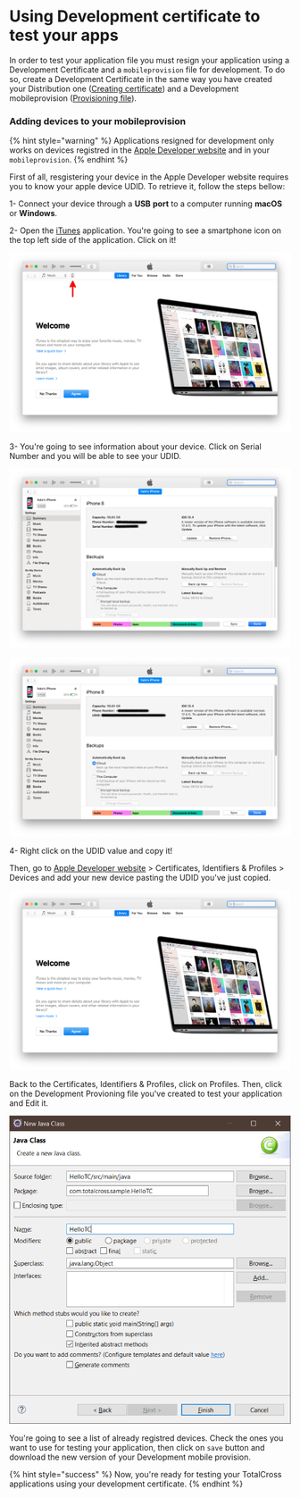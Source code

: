 # Using Development certificate to test your apps

In order to test your application file you must resign your application using a Development Certificate and a `mobileprovision` file for development. To do so, create a Development Certificate in the same way you have created your Distribution one \([Creating certificate](https://app.gitbook.com/@totalcross/s/playbook/~/drafts/-Lnn-qXXBj5lBCqiQBQ-/primary/learn-totalcross/deploy-your-app-android-ios-and-windows/deploy-ios#creating-your-certificate)\) and a Development mobileprovision \([Provisioning file](https://app.gitbook.com/@totalcross/s/playbook/~/drafts/-Lnn-qXXBj5lBCqiQBQ-/primary/learn-totalcross/deploy-your-app-android-ios-and-windows/deploy-ios#provisioning-profile)\). 

### Adding devices to your mobileprovision

{% hint style="warning" %}
Applications resigned for development only works on devices registred in the [Apple Developer website](https://developer.apple.com) and in your `mobileprovision`.
{% endhint %}

First of all, resgistering your device in the Apple Developer website requires you to know your apple device UDID. To retrieve it, follow the steps bellow:

1- Connect your device through a **USB** **port** to a computer running **macOS** or **Windows**.

2- Open the [iTunes](https://www.apple.com/br/itunes/) application. You're going to see a smartphone icon on the top left side of the application. Click on it!

![](../../../.gitbook/assets/itunes.png)



3- You're going to see information about your device. Click on Serial Number and you will be able to see your UDID.    


![](../../../.gitbook/assets/serial.png)

![](../../../.gitbook/assets/udid%20%281%29.png)

4- Right click on the UDID value and copy it!

Then, go to [Apple Developer website](https://developer.apple.com/) &gt; Certificates, Identifiers & Profiles &gt; Devices and add your new device pasting the UDID you've just copied. 

![](../../../.gitbook/assets/image%20%2819%29.png)

Back to the Certificates, Identifiers & Profiles, click on Profiles. Then, click on the Development Provioning file you've created to test your application and Edit it.

![](../../../.gitbook/assets/image%20%28100%29.png)

You're going to see a list of already registred devices. Check the ones you want to use for testing your application, then click on `save` button and download the new version of your Development mobile provision.

{% hint style="success" %}
Now, you're ready for testing your TotalCross applications using your development certificate.
{% endhint %}

